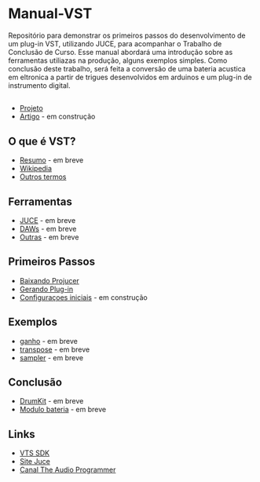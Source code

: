 # Manual-VST
Repositório para demonstrar os primeiros passos do desenvolvimento de um plug-in VST, utilizando JUCE, para acompanhar o Trabalho de Conclusão de Curso.
Esse manual abordará uma introdução sobre as ferramentas utiliazas na produção, alguns exemplos simples. 
Como conclusão deste trabalho, será feita a conversão de uma bateria acustica em eltronica a partir de trigues desenvolvidos em arduinos e um plug-in de instrumento digital.

## 
  * [Projeto](https://github.com/RodrigoSOS/Manual-VST/blob/main/Projeto%20TCC%20Rodrigo%20Lopes%20da%20Silva.pdf)
  * [Artigo](#) - em construção

## O que é VST?
  * [Resumo](#) - em breve
  * [Wikipedia](https://en.wikipedia.org/wiki/Virtual_Studio_Technology)
  * [Outros termos](https://github.com/RodrigoSOS/Manual-VST/tree/main/termos)

## Ferramentas
  * [JUCE](https://github.com/RodrigoSOS/Manual-VST/tree/main/ferramentas#juce) - em breve
  * [DAWs](https://github.com/RodrigoSOS/Manual-VST/tree/main/ferramentas#daws) - em breve
  * [Outras](https://github.com/RodrigoSOS/Manual-VST/tree/main/ferramentas#outras) - em breve

## Primeiros Passos
  * [Baixando Projucer](https://github.com/RodrigoSOS/Manual-VST/tree/main/primeiros-passos#baixando-projucer)
  * [Gerando Plug-in](https://github.com/RodrigoSOS/Manual-VST/tree/main/primeiros-passos#configurações-inicias)
  * [Configuraçoes iniciais](https://github.com/RodrigoSOS/Manual-VST/tree/main/primeiros-passos#conhecendo-o-codigo) - em construção

## Exemplos
  * [ganho](#) - em breve
  * [transpose](#) - em breve
  * [sampler](#) - em breve

## Conclusão
  * [DrumKit](#) - em breve
  * [Modulo bateria](#) - em breve

## Links
  * [VTS SDK](https://new.steinberg.net/developers/)
  * [Site Juce](https://juce.com/)
  * [Canal The Audio Programmer](https://www.youtube.com/channel/UCpKb02FsH4WH4X_2xhIoJ1A?pbjreload=102)
